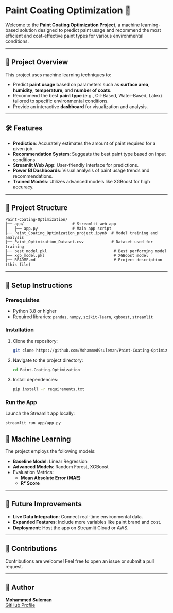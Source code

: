 # Paint Coating Optimization 🎨

Welcome to the **Paint Coating Optimization Project**, a machine learning-based solution designed to predict paint usage and recommend the most efficient and cost-effective paint types for various environmental conditions.

---

## 🚀 Project Overview

This project uses machine learning techniques to:
- Predict **paint usage** based on parameters such as **surface area**, **humidity**, **temperature**, and **number of coats**.
- Recommend the best **paint type** (e.g., Oil-Based, Water-Based, Latex) tailored to specific environmental conditions.
- Provide an interactive **dashboard** for visualization and analysis.

---

## 🛠️ Features
- **Prediction**: Accurately estimates the amount of paint required for a given job.
- **Recommendation System**: Suggests the best paint type based on input conditions.
- **Streamlit Web App**: User-friendly interface for predictions.
- **Power BI Dashboards**: Visual analysis of paint usage trends and recommendations.
- **Trained Models**: Utilizes advanced models like XGBoost for high accuracy.

---

## 📁 Project Structure
```
Paint-Coating-Optimization/
├── app/                     # Streamlit web app
│   ├── app.py               # Main app script
├── Paint_Coating_Optimization_project.ipynb  # Model training and analysis
├── Paint_Optimization_Dataset.csv            # Dataset used for training
├── best_model.pkl                             # Best performing model
├── xgb_model.pkl                              # XGBoost model
├── README.md                                  # Project description (this file)
```

---

## 🔧 Setup Instructions

### Prerequisites
- Python 3.8 or higher
- Required libraries: `pandas`, `numpy`, `scikit-learn`, `xgboost`, `streamlit`

### Installation
1. Clone the repository:
   ```bash
   git clone https://github.com/Mohammed9suleman/Paint-Coating-Optimization.git
   ```
2. Navigate to the project directory:
   ```bash
   cd Paint-Coating-Optimization
   ```
3. Install dependencies:
   ```bash
   pip install -r requirements.txt
   ```

### Run the App
Launch the Streamlit app locally:
```bash
streamlit run app/app.py
```


## 🤖 Machine Learning
The project employs the following models:
- **Baseline Model**: Linear Regression
- **Advanced Models**: Random Forest, XGBoost
- Evaluation Metrics:
  - **Mean Absolute Error (MAE)**
  - **R² Score**

---

## 🎯 Future Improvements
- **Live Data Integration**: Connect real-time environmental data.
- **Expanded Features**: Include more variables like paint brand and cost.
- **Deployment**: Host the app on Streamlit Cloud or AWS.

---

## 🙌 Contributions
Contributions are welcome! Feel free to open an issue or submit a pull request.


---

## 👤 Author
**Mohammed Suleman**  
[GitHub Profile](https://github.com/Mohammed9suleman)  
